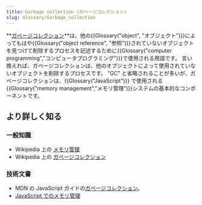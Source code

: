 ```yaml
---
title: Garbage collection (ガベージコレクション)
slug: Glossary/Garbage_collection
---
```


**[ガベージコレクション](/ja/docs/Web/JavaScript/Memory_Management#Garbage_collection)**は、他の{{Glossary("object", "オブジェクト")}}によってもはや{{Glossary("object reference", "参照")}}されていないオブジェクトを見つけて削除するプロセスを記述するために{{Glossary("computer programming","コンピュータプログラミング")}}で使用される用語です。 言い換えれば、ガベージコレクションは、他のオブジェクトによって使用されていないオブジェクトを削除するプロセスです。 "GC" と省略されることが多いが、ガベージコレクションは、{{Glossary("JavaScript")}} で使用される{{Glossary("memory management","メモリ管理")}}システムの基本的なコンポーネントです。

## より詳しく知る

### 一般知識

- Wikipedia 上の [メモリ管理](https://ja.wikipedia.org/wiki/メモリ管理)
- Wikipedia 上の [ガベージコレクション](https://ja.wikipedia.org/wiki/ガベージコレクション)

### 技術文書

- MDN の JavaScript ガイドの[ガベージコレクション](/ja/docs/Web/JavaScript/Memory_Management#Garbage_collection)。
- [JavaScript でのメモリ管理](/ja/docs/Web/JavaScript/Memory_Management)
